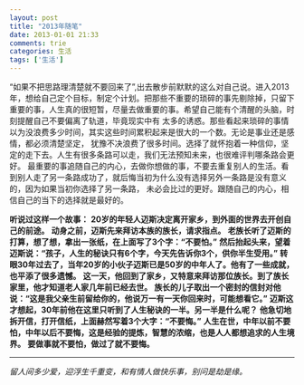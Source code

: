 ```yaml
---
layout: post
title: "2013年随笔"
date: 2013-01-01 21:33
comments: trie
categories: 生活
tags: ['生活']
---
```


“如果不把思路理清楚就不要回来了”,出去散步前默默的这么对自己说。进入2013年，想给自己定个目标，制定个计划。把那些不重要的琐碎的事先剔除掉，只留下重要的事，人生真的很短暂，尽量去做重要的事。希望自己能有个清醒的头脑，时刻提醒自己不要偏离了轨道，毕竟现实中有
太多的诱惑。那些看起来琐碎的事情以为没浪费多少时间，其实这些时间累积起来是很大的一个数。无论是事业还是感情，都必须清楚坚定，
犹豫不决浪费了很多时间。选择了就怀抱着一种信仰，坚定的走下去。人生有很多条路可以走，我们无法预知未来，也很难评判哪条路会更好。
最重要的事追随自己的内心，去做你想做的事，不要去重复别人的生活。看到别人走了另一条路成功了，就后悔当初为什么没有选择另外一条路是没有意义的，因为如果当初你选择了另一条路，
未必会比过的更好。跟随自己的内心，相信自己的当下的选择就是最好的。

**听说过这样一个故事：**
**20岁的年轻人迈斯决定离开家乡，到外面的世界去开创自己的前途。**
**动身之前，迈斯先来拜访本族的族长，请求指点。**
**老族长听了迈斯的打算，想了想，拿出一张纸，在上面写了3个字：“不要怕。”**
**然后抬起头来，望着迈斯说：“孩子，人生的秘诀只有6个字，今天先告诉你3个，供你半生受用。”**
**转眼30年过去了，当年20岁的小伙子迈斯已是50岁的中年人了。他有了一些成就，也平添了很多遗憾。**
**这一天，他回到了家乡，又特意来拜访那位族长。到了族长家里，他才知道老人家几年前已经去世。**
**族长的儿子取出一个密封的信封对他说：“这是我父亲生前留给你的，他说万一有一天你回来时，可能想看它。”**
**迈斯这才想起，30年前他在这里只听到了人生秘诀的一半。另一半是什么呢？**
**他急切地拆开信，打开信纸，上面赫然写着3个大字：“不要悔。”**
**人生在世，中年以前不要怕，中年以后不要悔，这是经验的提炼，智慧的浓缩，也是人人都想追求的人生境界。**
**要做事就不要怕，做过了就不要悔。**

***
*留人间多少爱，迎浮生千重变，和有情人做快乐事，别问是劫是缘。*